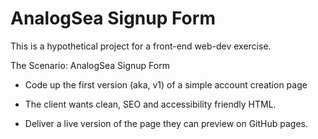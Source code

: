 # AnalogSea Signup Form

This is a hypothetical project for a front-end web-dev exercise.

The Scenario: AnalogSea Signup Form

- Code up the first version (aka, v1) of a simple account creation page

- The client wants clean, SEO and accessibility friendly HTML.

- Deliver a live version of the page they can preview on GitHub pages.
